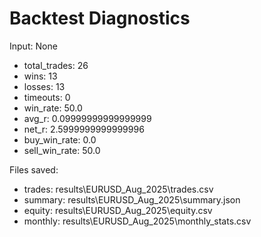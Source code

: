 # Backtest Diagnostics

Input: None

- total_trades: 26
- wins: 13
- losses: 13
- timeouts: 0
- win_rate: 50.0
- avg_r: 0.09999999999999999
- net_r: 2.5999999999999996
- buy_win_rate: 0.0
- sell_win_rate: 50.0

Files saved:
- trades: results\EURUSD_Aug_2025\trades.csv
- summary: results\EURUSD_Aug_2025\summary.json
- equity: results\EURUSD_Aug_2025\equity.csv
- monthly: results\EURUSD_Aug_2025\monthly_stats.csv

